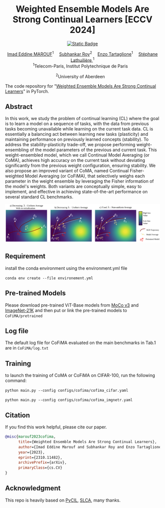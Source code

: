 <div align="center">
  <div>
  <h1>Weighted Ensemble Models Are Strong Continual Learners [ECCV 2024]</h1> 

[![Static Badge](https://img.shields.io/badge/CoFiMA-arXiv-red)](https://arxiv.org/abs/2312.08977)

  </div>

</div>

<div align="center">

<div>
    <a href='' target='_blank'>Imad Eddine MAROUF</a><sup>1</sup>&emsp;
    <a href='' target='_blank'>Subhankar Roy</a><sup>2</sup>&emsp;
    <a href='' target='_blank'>Enzo Tartaglione</a><sup>1</sup>&emsp;
    <a href='' target='_blank'>Stéphane Lathuilière </a><sup>1</sup>
</div>
<div>
<sup>1</sup>Telecom-Paris, Institut Polytechnique de Paris&emsp;

<sup>2</sup>University of Aberdeen&emsp;
</div>
</div>


The code repository for "[Weighted Ensemble Models Are Strong Continual Learners](https://arxiv.org/abs/2312.08977)" in PyTorch.

## Abstract
In this work, we study the problem of continual learning (CL) where the goal is to learn a model on a 
sequence of tasks, with the data from previous tasks becoming unavailable while learning on the current
task data. CL is essentially a balancing act between learning new tasks (plasticity) and maintaining 
performance on previously learned concepts (stability). To address the stability-plasticity trade-off, 
we propose performing weight-ensembling of the model parameters of the previous and current task. 
This weight-ensembled model, which we call Continual Model Averaging (or CoMA), achieves high accuracy 
on the current task without deviating significantly from the previous weight configuration, ensuring stability. 
We also propose an improved variant of CoMA, named Continual 
Fisher-weighted Model Averaging (or CoFiMA), that selectively weighs each parameter in the weight ensemble 
by leveraging the Fisher information of the model's weights. Both variants are conceptually simple, easy to 
implement, and effective in achieving state-of-the-art performance on several standard CL benchmarks.


<p align="center">
  <img src="public/density_function_plot.png" alt="CoFiMA Design" />
</p>

## Requirement
install the conda environment using the environment.yml file

```conda env create --file environement.yml```

## Pre-trained Models
Please download pre-trained ViT-Base models from [MoCo v3](https://drive.google.com/file/d/1bshDu4jEKztZZvwpTVXSAuCsDoXwCkfy/view?usp=share_link) and [ImageNet-21K](https://drive.google.com/file/d/1PcAOf0tJYs1FVDpj-7lrkSuwXTJXVmuk/view?usp=share_link) and 
then put or link the pre-trained models to ```CoFiMA/pretrained```


## Log file 

The default log file for CoFiMA evaluated on the main benchmarks in Tab.1 are in ```CoFiMA/log.txt```


## Training
to launch the training of CoMA or CoFiMA on CIFAR-100, run the following command:

```python main.py --config configs/cofima/cofima_cifar.yaml```

```python main.py --config configs/cofima/cofima_imgnetr.yaml```


## Citation

If you find this work helpful, please cite our paper.

```bibtex
@misc{marouf2023cofima,
      title={Weighted Ensemble Models Are Strong Continual Learners}, 
      author={Imad Eddine Marouf and Subhankar Roy and Enzo Tartaglione and Stéphane Lathuilière},
      year={2023},
      eprint={2310.11482},
      archivePrefix={arXiv},
      primaryClass={cs.CV}
}
```

## Acknowledgment
This repo is heavily based on [PyCIL](https://github.com/G-U-N/PyCIL), [SLCA](https://github.com/GengDavid/SLCA), many thanks.
